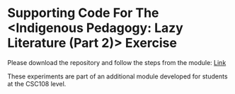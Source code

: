# Supporting Code For The <Indigenous Pedagogy: Lazy Literature (Part 2)> Exercise
Please download the repository and follow the steps from the module: [Link](<https://ecampusontario.pressbooks.pub/cscriticalpedagogies/chapter/indigenous-pedagogy-lazy-literature-part-2/>)

These experiments are part of an additional module developed for students at the CSC108 level.
